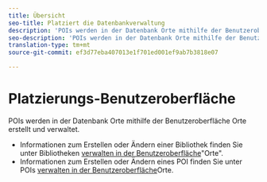 ```yaml
---
title: Übersicht
seo-title: Platziert die Datenbankverwaltung
description: 'POIs werden in der Datenbank Orte mithilfe der Benutzeroberfläche Orte erstellt und verwaltet.  '
seo-description: 'POIs werden in der Datenbank Orte mithilfe der Benutzeroberfläche Orte erstellt und verwaltet. '
translation-type: tm+mt
source-git-commit: ef3d77eba407013e1f701ed001ef9ab7b3818e07

---
```



# Platzierungs-Benutzeroberfläche

POIs werden in der Datenbank Orte mithilfe der Benutzeroberfläche Orte erstellt und verwaltet.

* Informationen zum Erstellen oder Ändern einer Bibliothek finden Sie unter Bibliotheken [verwalten in der Benutzeroberfläche](/help/places-database-management-1/manage-libraries-in-the-places-ui.md)"Orte".
* Informationen zum Erstellen oder Ändern eines POI finden Sie unter POIs [verwalten in der Benutzeroberfläche](/help/places-database-management-1/managing-pois-in-the-places-ui.md)Orte.
